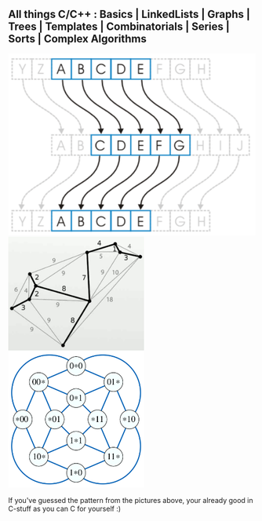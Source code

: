 All things C/C++ : Basics | LinkedLists | Graphs | Trees | Templates | Combinatorials | Series | Sorts | Complex Algorithms 
--

<img src="Images/caesar_cipher.png">
<img src="Images/comb.png" width="55%">
<img src="Images/clique.png" width="55%">

If you've guessed the pattern from the pictures above, your already good in C-stuff as you can C for yourself :)

